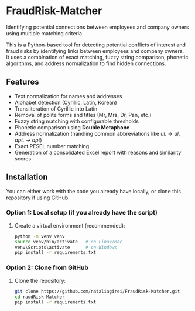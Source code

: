 # FraudRisk-Matcher
Identifying potential connections between employees and company owners using multiple matching criteria

This is a Python-based tool for detecting potential conflicts of interest and fraud risks by identifying links between employees and company owners.  
It uses a combination of exact matching, fuzzy string comparison, phonetic algorithms, and address normalization to find hidden connections.

## Features
- Text normalization for names and addresses
- Alphabet detection (Cyrillic, Latin, Korean)
- Transliteration of Cyrillic into Latin
- Removal of polite forms and titles (Mr, Mrs, Dr, Pan, etc.)
- Fuzzy string matching with configurable thresholds
- Phonetic comparison using **Double Metaphone**
- Address normalization (handling common abbreviations like *ul.* → *ul*, *apt.* → *apt*)
- Exact PESEL number matching
- Generation of a consolidated Excel report with reasons and similarity scores

## Installation

You can either work with the code you already have locally, or clone this repository if using GitHub.

### Option 1: Local setup (if you already have the script)
1. Create a virtual environment (recommended):
   ```bash
   python -m venv venv
   source venv/bin/activate   # on Linux/Mac
   venv\Scripts\activate      # on Windows
   pip install -r requirements.txt
   
### Option 2: Clone from GitHub
1. Clone the repository:
   ```bash
   git clone https://github.com/nataliagirei/FraudRisk-Matcher.git
   cd raudRisk-Matcher
   pip install -r requirements.txt

